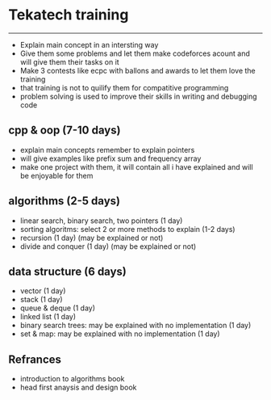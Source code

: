 # Tekatech training 
___

- Explain main concept in an intersting way 
- Give them some problems and let them make codeforces acount and will give them their tasks on it 
- Make 3 contests like ecpc with ballons and awards to let them love the training
- that training is not to quilify them for compatitive programming
- problem solving is used to improve their skills in writing and debugging code

## cpp & oop (7-10 days)
- explain main concepts remember to explain pointers
- will give examples like prefix sum and frequency array
- make one project with them, it will contain all i have explained and will be enjoyable for them

## algorithms (2-5 days)
- linear search, binary search, two pointers (1 day)
- sorting algoritms: select 2 or more methods to explain (1-2 days)
- recursion (1 day) (may be explained or not)
- divide and conquer (1 day) (may be explained or not)
## data structure (6 days)
- vector (1 day)
- stack (1 day)
- queue & deque (1 day)
- linked list (1 day)
- binary search trees: may be explained with no implementation (1 day)
- set & map: may be explained with no implementation (1 day)
## Refrances
- introduction to algorithms book
- head first anaysis and design book
